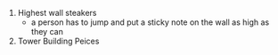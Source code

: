 1) Highest wall steakers
   - a person has to jump and put a sticky note on the wall as high as they can
2) Tower Building Peices